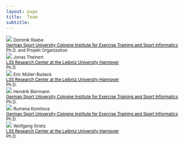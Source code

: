 ```yaml
---
layout: page
title:  Team
subtitle:
---
```


 <body> 
  <div class="row">
    <div class="column">
      <img src="../assets/img/Dominik_Raabe.jpg">
      <small> Dominik Raabe</small><br />
      <a href="https://www.dshs-koeln.de/en/institut-fuer-trainingswissenschaft-und-sportinformatik/" style="color:black"><small>German Sport University Cologne Institute for Exercise Training and Sport Informatics</small></a> <br />
      <small> Ph.D. and Projekt Organization</small><br />
    </div>
     <div class="row">
    <div class="column">
      <img src="../assets/img/Jonas_Theiner.jpeg">
      <small> Jonas Theinert</small><br />
      <a href="https://www.tib.eu/en/research-development/visual-analytics" style="color:black"><small> L3S Research Center at the Leibniz University Hannover</small></a> <br />
      <small> Ph.D.</small><br />
    </div>
    <div class="column">
      <img src="../assets/img/Eric_Mueller-Budach.jpg">
      <small> Eric Müller-Budack</small><br />
      <a href="https://www.tib.eu/en/research-development/visual-analytics" style="color:black"><small> L3S Research Center at the Leibniz University Hannover</small></a> <br />
      <small> Ph.D.</small><br />
    </div>
  
</body>

<body>
  <div class="column">
      <img src="../assets/img/Hendrik_Biermann.jpg">
      <small> Hendrik Biermann </small><br />
       <a href="https://www.dshs-koeln.de/en/institut-fuer-trainingswissenschaft-und-sportinformatik/" style="color:black"><small>German Sport University Cologne Institute for Exercise Training and Sport Informatics</small></a> <br />
      <small> Ph.D.</small><br />
    </div>
  <div class="row">
    <div class="column">
      <img src="../assets/img/Rumena_Komitova.jpg">
      <small> Rumena Komitova</small><br />
      <a href="https://www.dshs-koeln.de/en/institut-fuer-trainingswissenschaft-und-sportinformatik/" style="color:black"><small>German Sport University Cologne Institute for Exercise Training and Sport Informatics</small></a> <br />
      <small> Ph.D.</small><br />
    </div>
     <div class="column">
      <img src="../assets/img/Wolfgang_Grietz.jpg">
      <small> Wolfgang Grietz </small><br />
       <a href="https://www.tib.eu/en/research-development/visual-analytics" style="color:black"><small> L3S Research Center at the Leibniz University Hannover</small></a> <br />
      <small> Ph.D.</small><br />
    </div>
  </div>
</body>





